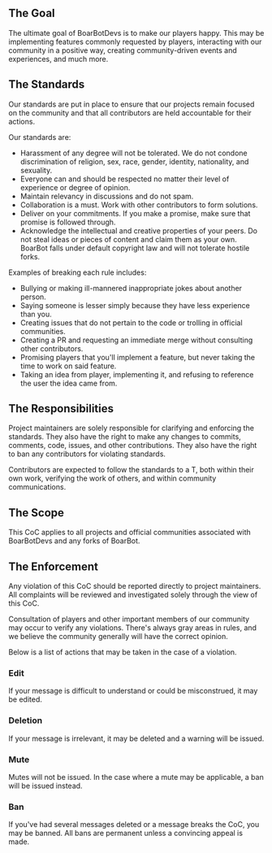 ## The Goal

The ultimate goal of BoarBotDevs is to make our players happy. This may be implementing features commonly requested by
players, interacting with our community in a positive way, creating community-driven events and experiences, and much
more.

## The Standards

Our standards are put in place to ensure that our projects remain focused on the community and that all contributors are
held accountable for their actions.

Our standards are:
- Harassment of any degree will not be tolerated. We do not condone discrimination of religion, sex, race, gender, identity, nationality, 
and sexuality.
- Everyone can and should be respected no matter their level of experience or degree of opinion.
- Maintain relevancy in discussions and do not spam.
- Collaboration is a must. Work with other contributors to form solutions.
- Deliver on your commitments. If you make a promise, make sure that promise is followed through.
- Acknowledge the intellectual and creative properties of your peers. Do not steal ideas or pieces of content and claim
them as your own. BoarBot falls under default copyright law and will not tolerate hostile forks.

Examples of breaking each rule includes:
- Bullying or making ill-mannered inappropriate jokes about another person.
- Saying someone is lesser simply because they have less experience than you.
- Creating issues that do not pertain to the code or trolling in official communities.
- Creating a PR and requesting an immediate merge without consulting other contributors.
- Promising players that you'll implement a feature, but never taking the time to work on said feature.
- Taking an idea from player, implementing it, and refusing to reference the user the idea came from.

## The Responsibilities

Project maintainers are solely responsible for clarifying and enforcing the standards. They also have the right to
make any changes to commits, comments, code, issues, and other contributions. They also have the right to ban any
contributors for violating standards.

Contributors are expected to follow the standards to a T, both within their own work, verifying the work of others, and
within community communications.

## The Scope

This CoC applies to all projects and official communities associated with BoarBotDevs and any forks of BoarBot.

## The Enforcement

Any violation of this CoC should be reported directly to project maintainers. All complaints will be reviewed and
investigated solely through the view of this CoC.

Consultation of players and other important members of our community may occur to verify any violations. There's always
gray areas in rules, and we believe the community generally will have the correct opinion.

Below is a list of actions that may be taken in the case of a violation.

### Edit

If your message is difficult to understand or could be misconstrued, it may be edited.

### Deletion

If your message is irrelevant, it may be deleted and a warning will be issued.

### Mute

Mutes will not be issued. In the case where a mute may be applicable, a ban will be issued instead.

### Ban

If you've had several messages deleted or a message breaks the CoC, you may be banned. All bans are permanent unless
a convincing appeal is made.
